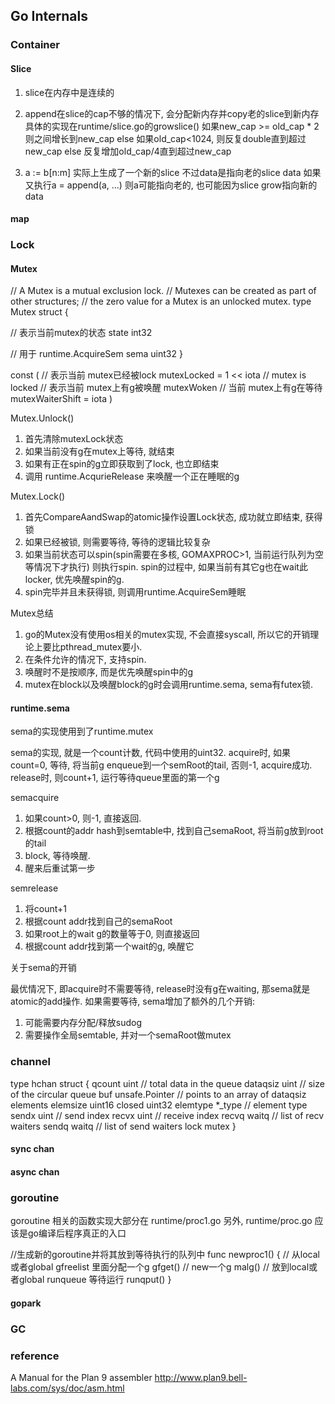 ## Go Internals

### Container

#### Slice

1. slice在内存中是连续的

2. append在slice的cap不够的情况下, 会分配新内存并copy老的slice到新内存
具体的实现在runtime/slice.go的growslice()
如果new_cap >= old_cap * 2 则之间增长到new_cap
else 如果old_cap<1024, 则反复double直到超过new_cap
else 反复增加old_cap/4直到超过new_cap

3. a := b[n:m] 实际上生成了一个新的slice 不过data是指向老的slice data
如果又执行a = append(a, ...) 则a可能指向老的, 也可能因为slice grow指向新的data

#### map

### Lock

#### Mutex

// A Mutex is a mutual exclusion lock.
// Mutexes can be created as part of other structures;
// the zero value for a Mutex is an unlocked mutex.
type Mutex struct {

// 表示当前mutex的状态
state int32

// 用于 runtime.AcquireSem
sema  uint32
}

const (
// 表示当前 mutex已经被lock
mutexLocked = 1 << iota // mutex is locked
// 表示当前 mutex上有g被唤醒
mutexWoken
// 当前 mutex上有g在等待
mutexWaiterShift = iota
)

Mutex.Unlock()

1. 首先清除mutexLock状态
2. 如果当前没有g在mutex上等待, 就结束
3. 如果有正在spin的g立即获取到了lock, 也立即结束
4. 调用 runtime.AcqurieRelease 来唤醒一个正在睡眠的g


Mutex.Lock()

1. 首先CompareAandSwap的atomic操作设置Lock状态, 成功就立即结束, 获得锁
2. 如果已经被锁, 则需要等待, 等待的逻辑比较复杂
3. 如果当前状态可以spin(spin需要在多核, GOMAXPROC>1, 当前运行队列为空等情况下才执行)
则执行spin. spin的过程中, 如果当前有其它g也在wait此locker, 优先唤醒spin的g.
4. spin完毕并且未获得锁, 则调用runtime.AcquireSem睡眠

Mutex总结

1. go的Mutex没有使用os相关的mutex实现, 不会直接syscall, 所以它的开销理论上要比pthread_mutex要小.
2. 在条件允许的情况下, 支持spin.
3. 唤醒时不是按顺序, 而是优先唤醒spin中的g
4. mutex在block以及唤醒block的g时会调用runtime.sema, sema有futex锁.

#### runtime.sema

sema的实现使用到了runtime.mutex

sema的实现, 就是一个count计数, 代码中使用的uint32.
acquire时, 如果count=0, 等待, 将当前g enqueue到一个semRoot的tail, 否则-1, acquire成功.
release时, 则count+1, 运行等待queue里面的第一个g

semacquire

1. 如果count>0, 则-1, 直接返回.
2. 根据count的addr hash到semtable中, 找到自己semaRoot, 将当前g放到root的tail
3. block, 等待唤醒.
4. 醒来后重试第一步

semrelease

1. 将count+1
2. 根据count addr找到自己的semaRoot
3. 如果root上的wait g的数量等于0, 则直接返回
4. 根据count addr找到第一个wait的g, 唤醒它

关于sema的开销

最优情况下, 即acquire时不需要等待, release时没有g在waiting, 那sema就是atomic的add操作.
如果需要等待, sema增加了额外的几个开销:
1. 可能需要内存分配/释放sudog
2. 需要操作全局semtable, 并对一个semaRoot做mutex

### channel

type hchan struct {
qcount   uint           // total data in the queue
dataqsiz uint           // size of the circular queue
buf      unsafe.Pointer // points to an array of dataqsiz elements
elemsize uint16
closed   uint32
elemtype *_type // element type
sendx    uint   // send index
recvx    uint   // receive index
recvq    waitq  // list of recv waiters
sendq    waitq  // list of send waiters
lock     mutex
}

#### sync chan

#### async chan

### goroutine

goroutine 相关的函数实现大部分在
runtime/proc1.go
另外, runtime/proc.go 应该是go编译后程序真正的入口

//生成新的goroutine并将其放到等待执行的队列中
func newproc1() {
  // 从local或者global gfreelist 里面分配一个g
  gfget()
  // new一个g
  malg()
  // 放到local或者global runqueue 等待运行
  runqput()
  }

#### gopark

### GC

### reference

A Manual for the Plan 9 assembler
http://www.plan9.bell-labs.com/sys/doc/asm.html

